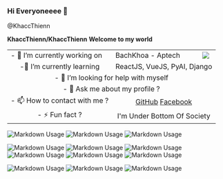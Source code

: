 ### Hi Everyoneeee 👋
@KhaccThienn

**KhaccThienn/KhaccThienn**
**Welcome to my world**
 
<table>
    <tr>
       <td>- 🔭 I’m currently working on </td> 
       <td>BachKhoa - Aptech</td>
       <td><img src="https://product.bachkhoa-aptech.edu.vn:33/Resources/Images/logo-bkap-edu.png"></td>
    </tr>
    <tr style="text-align: center">
       <td>-🌱 I’m currently learning</td> 
       <td colspan="2"> ReactJS, VueJS, PyAI, Django</td>
    </tr>
    <tr style="text-align: center">
       <td colspan="3">- 🤔 I’m looking for help with myself</td> 
    </tr>
    <tr style="text-align: center">
       <td colspan="3">- 💬 Ask me about my profile ?</td> 
    </tr>
    <tr style="text-align: center">
       <td>- 📫 How to contact with me ?</td> 
       <td colspan="2"> <a href="https://github.com/KhaccThienn">GitHub</a> <a href="https://facebook.com/le.khac.thien.311003">Facebook</a></td>
    </tr>
    <tr style="text-align: center">
       <td>- ⚡ Fun fact ?</td> 
       <td colspan="2"> I'm Under Bottom Of Society</td>
    </tr>
</table>

![Markdown Usage](http://github-profile-summary-cards.vercel.app/api/cards/profile-details?username=KhaccThienn&theme=2077)
![Markdown Usage](http://github-profile-summary-cards.vercel.app/api/cards/repos-per-language?username=KhaccThienn&theme=2077)
![Markdown Usage](http://github-profile-summary-cards.vercel.app/api/cards/stats?username=KhaccThienn&theme=2077)

![Markdown Usage](https://img.shields.io/static/v1?label=KhaccThienn&message=✔Ne&color=brightgreen)
![Markdown Usage](https://img.shields.io/static/v1?label=HTML5&message=❌Untracked&color=red)
![Markdown Usage](https://img.shields.io/static/v1?label=CSS3&message=❌Untracked&color=blue)
![Markdown Usage](https://img.shields.io/static/v1?label=Javascript&message=❌Untracked&color=yellow)
![Markdown Usage](https://img.shields.io/static/v1?label=ReactJS&message=✔Modified&color=blue)
![Markdown Usage](https://img.shields.io/static/v1?label=AngularJS&message=✔&nbsp;Tracked&color=success)

![Markdown Usage](https://img.shields.io/static/v1?label=KhaccThienn&message=✔108,000&color=important)
![Markdown Usage](https://img.shields.io/static/v1?label=KhaccThienn&message=✔108,000&color=critical)
![Markdown Usage](https://img.shields.io/static/v1?label=KhaccThienn&message=✔108,000&color=blueviolet)